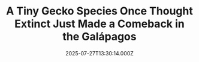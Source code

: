 ---
title: "A Tiny Gecko Species Once Thought Extinct Just Made a Comeback in the Galápagos"
date: 2025-07-27T13:30:14.000Z
category: Human Kindness
externalLink: "https://www.goodnewsnetwork.org/tiny-gecko-species-once-thought-extinct-made-a-comeback-in-galapagos/"
image: ""
excerpt: "In a thrilling twist of ecological fate, scientists have confirmed the rediscovery of a tiny gecko species once thought extinct on Rábida Island in the Galápagos. Thanks to a successful restoration and rewilding project, the discovery marks a major conservation milestone that shines as a beacon of hope for biodiversity recovery efforts worldwide. The elusive […] The post A Tiny…"
---